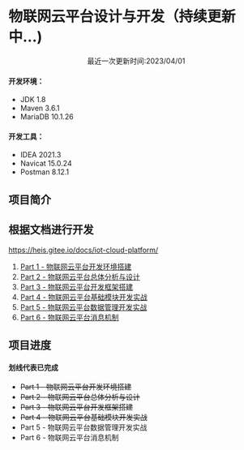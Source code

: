 # 物联网云平台设计与开发（持续更新中...)
<div style="text-align: center;"><p>最近一次更新时间:2023/04/01</p></div>

#### 开发环境：

- JDK 1.8
- Maven 3.6.1
- MariaDB 10.1.26

#### 开发工具：

- IDEA 2021.3
- Navicat 15.0.24
- Postman 8.12.1

## 项目简介

## 根据文档进行开发

https://heis.gitee.io/docs/iot-cloud-platform/
<ol>
<a href="https://heis.gitee.io/docs/iot-cloud-platform/iot-cp-01/"><li>Part 1 - 物联网云平台开发环境搭建</li></a>
<a href="https://heis.gitee.io/docs/iot-cloud-platform/iot-cp-02/"><li>Part 2 - 物联网云平台总体分析与设计</li></a>
<a href="https://heis.gitee.io/docs/iot-cloud-platform/iot-cp-03/"><li>Part 3 - 物联网云平台开发框架搭建</li></a>
<a href="https://heis.gitee.io/docs/iot-cloud-platform/iot-cp-04/"><li>Part 4 - 物联网云平台基础模块开发实战</li></a>
<a href="https://heis.gitee.io/docs/iot-cloud-platform/iot-cp-05/"><li>Part 5 - 物联网云平台数据管理开发实战</li></a> 
<a href="https://heis.gitee.io/docs/iot-cloud-platform/iot-cp-06/"><li>Part 6 - 物联网云平台消息机制</li></a>
</ol>

## 项目进度

#### 划线代表已完成

<ul>
<li><s>Part 1 - 物联网云平台开发环境搭建</s></li>
<li><s>Part 2 - 物联网云平台总体分析与设计</s></li>
<li><s>Part 3 - 物联网云平台开发框架搭建</s></li>
<li><s>Part 4 - 物联网云平台基础模块开发实战</s></li>
<li>Part 5 - 物联网云平台数据管理开发实战</li> 
<li>Part 6 - 物联网云平台消息机制</li>
</ul>
